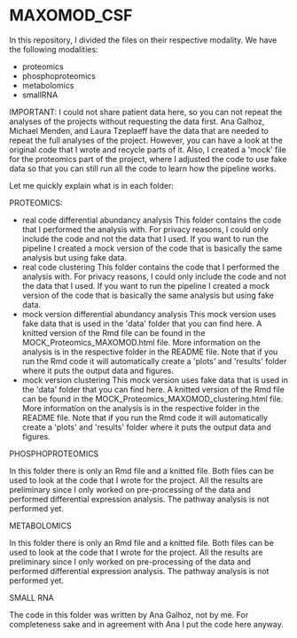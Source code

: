 # MAXOMOD_CSF

In this repository, I divided the files on their respective modality. We have the following modalities:
- proteomics
- phosphoproteomics
- metabolomics
- smallRNA

IMPORTANT: I could not share patient data here, so you can not repeat the analyses of the projects without requesting the data first. Ana Galhoz, Michael Menden, and Laura Tzeplaeff have the data  that are needed to repeat the full analyses of the project. However, you can have a look at the original code that I wrote and recycle parts of it. Also, I created a 'mock' file for the proteomics part of the project, where I adjusted the code to use fake data so that you can still run all the code to learn how the pipeline works.

Let me quickly explain what is in each folder:

PROTEOMICS:

- real code differential abundancy analysis
This folder contains the code that I performed the analysis with. For privacy reasons, I could only include the code and not the data that I used. If you want to run the pipeline I created a mock version of the code that is basically the same analysis but using fake data.
- real code clustering
This folder contains the code that I performed the analysis with. For privacy reasons, I could only include the code and not the data that I used. If you want to run the pipeline I created a mock version of the code that is basically the same analysis but using fake data.
- mock version differential abundancy analysis
This mock version uses fake data that is used in the 'data' folder that you can find here. A knitted version of the Rmd file can be found in the MOCK_Proteomics_MAXOMOD.html file. More information on the analysis is in the respective folder in the README file. Note that if you run the Rmd code it will automatically create a 'plots' and 'results' folder where it puts the output data and figures.
- mock version clustering
This mock version uses fake data that is used in the 'data' folder that you can find here. A knitted version of the Rmd file can be found in the MOCK_Proteomics_MAXOMOD_clustering.html file. More information on the analysis is in the respective folder in the README file. Note that if you run the Rmd code it will automatically create a 'plots' and 'results' folder where it puts the output data and figures.

PHOSPHOPROTEOMICS

In this folder there is only an Rmd file and a knitted file. Both files can be used to look at the code that I wrote for the project. All the results are preliminary since I only worked on pre-processing of the data and performed differential expression analysis. The pathway analysis is not performed yet.

METABOLOMICS

In this folder there is only an Rmd file and a knitted file. Both files can be used to look at the code that I wrote for the project. All the results are preliminary since I only worked on pre-processing of the data and performed differential expression analysis. The pathway analysis is not performed yet.

SMALL RNA

The code in this folder was written by Ana Galhoz, not by me. For completeness sake and in agreement with Ana I put the code here anyway.


